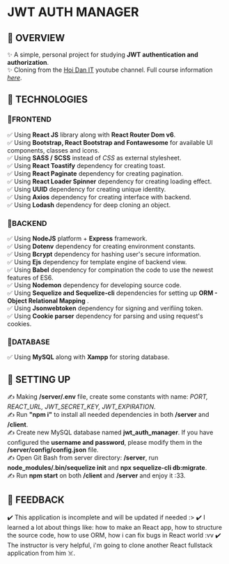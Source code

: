 # JWT AUTH MANAGER
## 📌 OVERVIEW
✨ A simple, personal project for studying **JWT authentication and authorization**.<br />
✨ Cloning from the [Hoi Dan IT](https://www.youtube.com/@hoidanit) youtube channel. Full course information [*here*](https://www.youtube.com/playlist?list=PLncHg6Kn2JT7vOvooGw-yXcj6MHKrOpTZ).<br />

## 📌 TECHNOLOGIES
### 📍FRONTEND
✅ Using **React JS** library along with **React Router Dom v6**.<br />
✅ Using **Bootstrap, React Bootstrap and Fontawesome** for available UI components, classes and icons.<br />
✅ Using **SASS / SCSS** instead of *CSS* as external stylesheet.<br />
✅ Using **React Toastify** dependency for creating toast.<br />
✅ Using **React Paginate** dependency for creating pagination.<br />
✅ Using **React Loader Spinner** dependency for creating loading effect.<br />
✅ Using **UUID** dependency for creating unique identity.<br />
✅ Using **Axios** dependency for creating interface with backend.<br />
✅ Using **Lodash** dependency for deep cloning an object.<br />

### 📍BACKEND
✅ Using **NodeJS** platform + **Express** framework.<br />
✅ Using **Dotenv** dependency for creating environment constants.<br />
✅ Using **Bcrypt** dependency for hashing user's secure information.<br />
✅ Using **Ejs** dependency for template engine of backend view.<br />
✅ Using **Babel** dependency for compination the code to use the newest features of ES6.<br />
✅ Using **Nodemon** dependency for developing source code.<br />
✅ Using **Sequelize and Sequelize-cli** dependencies for setting up **ORM - Object Relational Mapping** .<br />
✅ Using **Jsonwebtoken** dependency for signing and verifiing token.<br />
✅ Using **Cookie parser** dependency for parsing and using request's cookies.<br />

### 📍DATABASE
✅ Using **MySQL** along with **Xampp** for storing database.<br />

## 📌 SETTING UP
✍️ Making **/server/.env** file, create some constants with name: *PORT, REACT_URL, JWT_SECRET_KEY, JWT_EXPIRATION*.<br />
✍️ Run **"npm i"** to install all needed dependencies in both **/server** and **/client**.<br />
✍️ Create new MySQL database named **jwt_auth_manager**. If you have configured the **username and password**, please modify them in the **/server/config/config.json** file.<br />
✍️ Open Git Bash from server directory: **/server**, run **node_modules/.bin/sequelize init** and **npx sequelize-cli db:migrate**.<br />
✍️ Run **npm start** on both **/client** and **/server** and enjoy it :33.<br />

## 📌 FEEDBACK
✔️ This application is incomplete and will be updated if needed :>
✔️ I learned a lot about things like: how to make an React app, how to structure the source code, how to use ORM, how i can fix bugs in React world :vv
✔️ The instructor is very helpful, i'm going to clone another React fullstack application from him ☠️.

